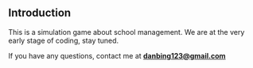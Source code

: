 ## Introduction
This is a simulation game about school management. We are at the very early stage of coding, stay tuned. 


If you have any questions, contact me at **danbing123@gmail.com**
